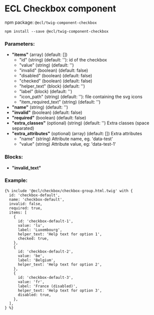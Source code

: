 # ECL Checkbox component

npm package: `@ecl/twig-component-checkbox`

```shell
npm install --save @ecl/twig-component-checkbox
```

### Parameters:

- **"items"** (array) (default: [])
  - "id" (string) (default: ''): id of the checkbox
  - "value" (string) (default: '')
  - "invalid" (boolean) (default: false)
  - "disabled" (boolean) (default: false)
  - "checked" (boolean) (default: false)
  - "helper_text" (block) (default: '')
  - "label" (block) (default: '')
  - "icon_path" (string) (default: ''): file containing the svg icons
  - "item_required_text" (string) (default: '')
- **"name"** (string) (default: '')
- **"invalid"** (boolean) (default: false)
- **"required"** (boolean) (default: false)
- **"extra_classes"** (optional) (string) (default: '') Extra classes (space separated)
- **"extra_attributes"** (optional) (array) (default: []) Extra attributes
  - "name" (string) Attribute name, eg. 'data-test'
  - "value" (string) Attribute value, eg: 'data-test-1'

### Blocks:

- **"invalid_text"**

### Example:

<!-- prettier-ignore -->
```twig
{% include '@ecl/checkbox/checkbox-group.html.twig' with { 
  id: 'checkbox-default',
  name: 'checkbox-default', 
  invalid: false, 
  required: true, 
  items: [ 
    { 
      id: 'checkbox-default-1', 
      value: 'lu', 
      label: 'Luxembourg', 
      helper_text: 'Help text for option 1', 
      checked: true, 
    }, 
    { 
      id: 'checkbox-default-2', 
      value: 'be', 
      label: 'Belgium', 
      helper_text: 'Help text for option 2', 
    }, 
    { 
      id: 'checkbox-default-3', 
      value: 'fr', 
      label: 'France (disabled)', 
      helper_text: 'Help text for option 3', 
      disabled: true, 
    }, 
  ], 
} %}
```
